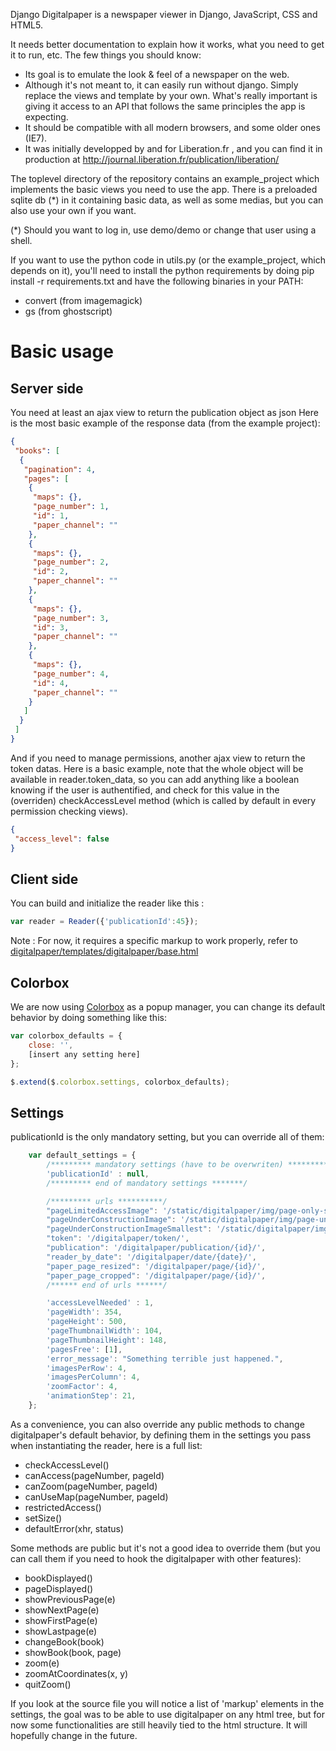 Django Digitalpaper is a newspaper viewer in Django, JavaScript, CSS and HTML5.

It needs better documentation to explain how it works, what you need to get it
to run, etc. The few things you should know:

- Its goal is to emulate the look & feel of a newspaper on the web.
- Although it's not meant to, it can easily run without django. Simply 
  replace the views and template by your own. What's really important is giving
  it access to an API that follows the same principles the app is expecting.
- It should be compatible with all modern browsers, and some older ones (IE7).
- It was initially developped by and for Liberation.fr , and you can find it in
  production at http://journal.liberation.fr/publication/liberation/

The toplevel directory of the repository contains an example_project which 
implements the basic views you need to use the app. There is a preloaded 
sqlite db (*) in it containing basic data, as well as some medias, but you
can also use your own if you want.

(*) Should you want to log in, use demo/demo or change that user using a shell.

If you want to use the python code in utils.py (or the example_project, which
depends on it), you'll need to install the python requirements by doing 
pip install -r requirements.txt and have the following binaries in your PATH:
- convert (from imagemagick)
- gs (from ghostscript)

Basic usage
===========

Server side
-----------

You need at least an ajax view to return the publication object as json 
Here is the most basic example of the response data (from the example project): 

```json
{
 "books": [
  {
   "pagination": 4,
   "pages": [
    {
     "maps": {},
     "page_number": 1,
     "id": 1,
     "paper_channel": ""
    },
    {
     "maps": {},
     "page_number": 2,
     "id": 2,
     "paper_channel": ""
    },
    {
     "maps": {},
     "page_number": 3,
     "id": 3,
     "paper_channel": ""
    },
    {
     "maps": {},
     "page_number": 4,
     "id": 4,
     "paper_channel": ""
    }
   ]
  }
 ]
}
```

And if you need to manage permissions, another ajax view to return the token datas. 
Here is a basic example, note that the whole object will be available in reader.token_data, 
so you can add anything like a boolean knowing if the user is authentified, and check for this value 
in the (overriden) checkAccessLevel method (which is called by default in every permission checking views). 

```json
{
 "access_level": false
}
```

Client side
-----------

You can build and initialize the reader like this : 

```javascript 
var reader = Reader({'publicationId':45});
```

Note : For now, it requires a specific markup to work properly, refer to [digitalpaper/templates/digitalpaper/base.html](base.html)

Colorbox
--------

We are now using [Colorbox](http://http://www.jacklmoore.com/colorbox/) as a popup manager, you can change its default 
behavior by doing something like this: 

```javascript
var colorbox_defaults = {
    close: '',
    [insert any setting here]
};

$.extend($.colorbox.settings, colorbox_defaults);
```

Settings
--------

publicationId is the only mandatory setting, but you can override all of them:

```javascript
    var default_settings = {
        /********* mandatory settings (have to be overwriten) **********/
        'publicationId' : null,
        /********* end of mandatory settings *******/

        /********* urls **********/
        "pageLimitedAccessImage": '/static/digitalpaper/img/page-only-subscribers.png',
        "pageUnderConstructionImage": '/static/digitalpaper/img/page-under-construction.png',
        "pageUnderConstructionImageSmallest": '/static/digitalpaper/img/page-under-construction_smallest.png',
        "token": '/digitalpaper/token/',
        "publication": '/digitalpaper/publication/{id}/',
        "reader_by_date": '/digitalpaper/date/{date}/',
        "paper_page_resized": '/digitalpaper/page/{id}/',
        "paper_page_cropped": '/digitalpaper/page/{id}/',
        /****** end of urls ******/

        'accessLevelNeeded' : 1,
        'pageWidth': 354,
        'pageHeight': 500,
        'pageThumbnailWidth': 104,
        'pageThumbnailHeight': 148,
        'pagesFree': [1],
        'error_message': "Something terrible just happened.",
        'imagesPerRow': 4,
        'imagesPerColumn': 4,
        'zoomFactor': 4,
        'animationStep': 21,
    };
```

As a convenience, you can also override any public methods to change digitalpaper's default behavior,
by defining them in the settings you pass when instantiating the reader, here is a full list:

* checkAccessLevel() 
* canAccess(pageNumber, pageId) 
* canZoom(pageNumber, pageId) 
* canUseMap(pageNumber, pageId) 
* restrictedAccess() 
* setSize() 
* defaultError(xhr, status) 

Some methods are public but it's not a good idea to override them 
(but you can call them if you need to hook the digitalpaper with other features): 
* bookDisplayed() 
* pageDisplayed() 
* showPreviousPage(e) 
* showNextPage(e) 
* showFirstPage(e) 
* showLastpage(e) 
* changeBook(book) 
* showBook(book, page) 
* zoom(e) 
* zoomAtCoordinates(x, y) 
* quitZoom() 

If you look at the source file you will notice a list of 'markup' elements in the settings, 
the goal was to be able to use digitalpaper on any html tree, but for now some functionalities are still heavily tied to the html structure. 
It will hopefully change in the future. 